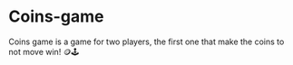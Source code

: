 # Coins-game
Coins game is a game for two players, the first one that make the coins to not move win! 🪙🕹️
